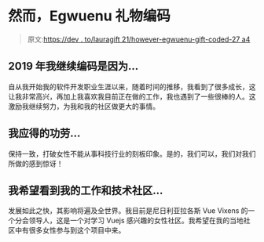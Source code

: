 # 然而，Egwuenu 礼物编码

> 原文:[https://dev . to/lauragift 21/however-egwuenu-gift-coded-27 a4](https://dev.to/lauragift21/nevertheless-egwuenu-gift-coded-27a4)

## 2019 年我继续编码是因为...

自从我开始我的软件开发职业生涯以来，随着时间的推移，我看到了很多成长，这让我非常高兴，再加上我喜欢我目前正在做的工作，我也遇到了一些很棒的人。这激励我继续努力，为我和我的社区做更大的事情。

## [](#i-deserve-credit-for-)我应得的功劳...

保持一致，打破女性不能从事科技行业的刻板印象。是的，我们可以，我们对我们所做的感到惊讶！

## [](#i-hope-to-see-my-work-and-tech-community)我希望看到我的工作和技术社区...

发展如此之快，其影响将遍及全世界。我目前是尼日利亚拉各斯 Vue Vixens 的一个分会领导人，这是一个对学习 Vuejs 感兴趣的女性社区。我希望在我的当地社区中有很多女性参与到这个项目中来。